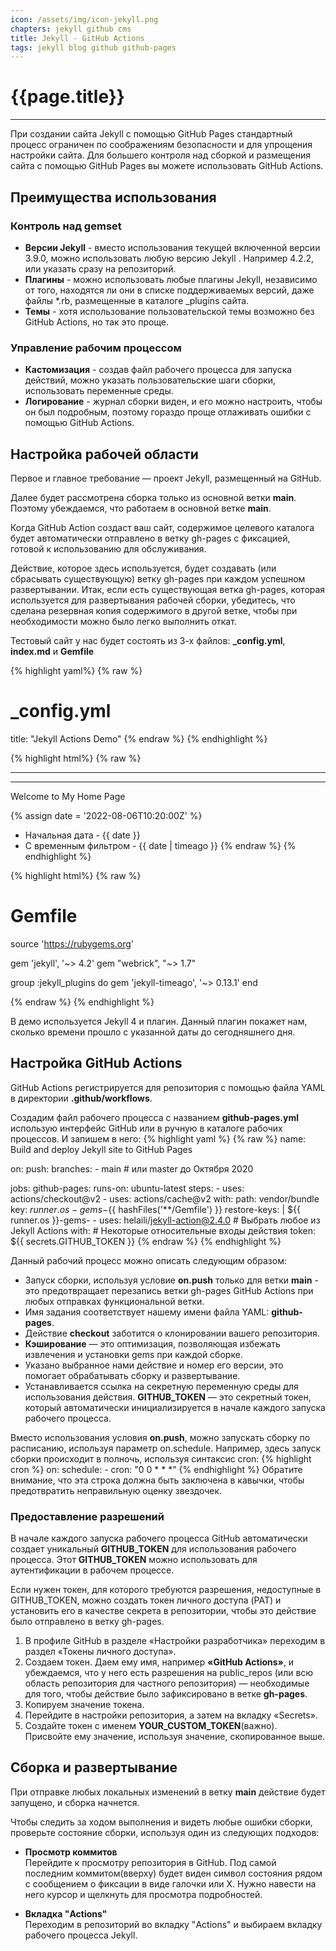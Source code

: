 ```yaml
---
icon: /assets/img/icon-jekyll.png
chapters: jekyll github cms
title: Jekyll - GitHub Actions
tags: jekyll blog github github-pages 
---
```

# {{page.title}}

---
При создании сайта Jekyll с помощью GitHub Pages стандартный процесс ограничен по соображениям безопасности и для упрощения настройки сайта. Для большего контроля над сборкой и размещения сайта с помощью GitHub Pages вы можете использовать GitHub Actions.

## Преимущества использования

### Контроль над gemset
- **Версии Jekyll** - вместо использования текущей включенной версии 3.9.0, можно использовать любую версию Jekyll . Например 4.2.2, или указать сразу на репозиторий.
- **Плагины** - можно использовать любые плагины Jekyll, независимо от того, находятся ли они в списке поддерживаемых версий, даже файлы *.rb, размещенные в каталоге _plugins сайта.
- **Темы** - хотя использование пользовательской темы возможно без GitHub Actions, но так это проще.

### Управление рабочим процессом
- **Кастомизация** - создав файл рабочего процесса для запуска действий, можно указать пользовательские шаги сборки, использовать переменные среды.
- **Логирование** - журнал сборки виден, и его можно настроить, чтобы он был подробным, поэтому гораздо проще отлаживать ошибки с помощью GitHub Actions.

## Настройка рабочей области

Первое и главное требование — проект Jekyll, размещенный на GitHub.

Далее будет рассмотрена сборка только из основной ветки **main**. Поэтому убеждаемся, что работаем в основной ветке **main**.

Когда GitHub Action создаст ваш сайт, содержимое целевого каталога будет автоматически отправлено в ветку gh-pages с фиксацией, готовой к использованию для обслуживания.

Действие, которое здесь используется, будет создавать (или сбрасывать существующую) ветку gh-pages при каждом успешном развертывании.
Итак, если есть существующая ветка gh-pages, которая используется для развертывания рабочей сборки, убедитесь, что сделана резервная копия содержимого в другой ветке, чтобы при необходимости можно было легко выполнить откат.

Тестовый сайт у нас будет состоять из 3-х файлов: **_сonfig.yml**, **index.md** и **Gemfile**

{% highlight yaml%}
{% raw %}
# _config.yml

title: "Jekyll Actions Demo"
{% endraw %}
{% endhighlight %}

{% highlight html%}
{% raw %}
<!-- index.md -->
---
---

Welcome to My Home Page

{% assign date = '2022-08-06T10:20:00Z' %}

- Начальная дата - {{ date }}
- С временным фильтром - {{ date | timeago }}
{% endraw %}
{% endhighlight %}

{% highlight html%}
{% raw %}
# Gemfile

source 'https://rubygems.org'

gem 'jekyll', '~> 4.2'
gem "webrick", "~> 1.7"

group :jekyll_plugins do
    gem 'jekyll-timeago', '~> 0.13.1'
end

{% endraw %}
{% endhighlight %}

В демо используется Jekyll 4 и плагин. Данный плагин покажет нам, сколько времени прошло с указанной даты до сегодняшнего дня.

## Настройка GitHub Actions

GitHub Actions регистрируется для репозитория с помощью файла YAML в директории **.github/workflows**.

Создадим файл рабочего процесса с названием **github-pages.yml** использую интерфейс GitHub или в ручную в каталоге рабочих процессов. И запишем в него:
{% highlight yaml %}
{% raw %}
name: Build and deploy Jekyll site to GitHub Pages

on:
    push:
        branches:
            - main # или master до Октября 2020

jobs:
    github-pages:
        runs-on: ubuntu-latest
        steps:
            - uses: actions/checkout@v2
            - uses: actions/cache@v2
                with:
                    path: vendor/bundle
                    key: ${{ runner.os }}-gems-${{ hashFiles('**/Gemfile') }}
                    restore-keys: |
                        ${{ runner.os }}-gems-
            - uses: helaili/jekyll-action@2.4.0    # Выбрать любое из Jekyll Actions
                with:                              # Некоторые относительные входы действия
                    token: ${{ secrets.GITHUB_TOKEN }}
{% endraw %}
{% endhighlight %}

Данный рабочий процесс можно описать следующим образом:

- Запуск сборки, используя условие **on.push** только для ветки **main** - это предотвращает перезапись ветки gh-pages GitHub Actions при любых отправках функциональной ветки.
- Имя задания соответствует нашему имени файла YAML: **github-pages**.
- Действие **checkout** заботится о клонировании вашего репозитория.
- **Кэширование** — это оптимизация, позволяющая избежать извлечения и установки gems при каждой сборке.
- Указано выбранное нами действие и номер его версии, это помогает обрабатывать сборку и развертывание.
- Устанавливается ссылка на секретную переменную среды для использования действия. **GITHUB_TOKEN** — это секретный токен, который автоматически инициализируется в начале каждого запуска рабочего процесса.

Вместо использования условия **on.push**, можно запускать сборку по расписанию, используя параметр on.schedule. Например, здесь запуск сборки происходит в полночь, используя синтаксис cron:
{% highlight cron %}
on:
    schedule:
        - cron: "0 0 * * *"
{% endhighlight %}
Обратите внимание, что эта строка должна быть заключена в кавычки, чтобы предотвратить неправильную оценку звездочек.

### Предоставление разрешений

В начале каждого запуска рабочего процесса GitHub автоматически создает уникальный **GITHUB_TOKEN** для использования рабочего процесса. Этот **GITHUB_TOKEN** можно использовать для аутентификации в рабочем процессе.

Если нужен токен, для которого требуются разрешения, недоступные в GITHUB_TOKEN, можно создать токен личного доступа (PAT) и установить его в качестве секрета в репозитории, чтобы это действие было отправлено в ветку gh-pages.

1. В профиле GitHub в разделе «Настройки разработчика» переходим в раздел «Токены личного доступа».
2. Создаем токен. Даем ему имя, например **«GitHub Actions»**, и убеждаемся, что у него есть        разрешения на public_repos (или всю область репозитория для частного репозитория) — необходимые для того, чтобы действие было зафиксировано в ветке **gh-pages**.
3. Копируем значение токена.
4. Перейдите в настройки репозитория, а затем на вкладку «Secrets».
5. Создайте токен с именем **YOUR_CUSTOM_TOKEN**(важно). Присвойте ему значение, используя значение, скопированное выше.

## Сборка и развертывание

При отправке любых локальных изменений в ветку **main** действие будет запущено, и сборка начнется.

Чтобы следить за ходом выполнения и видеть любые ошибки сборки, проверьте состояние сборки, используя один из следующих подходов:

- **Просмотр коммитов**  
    Перейдите к просмотру репозитория в GitHub. Под самой последним коммитом(вверху) будет виден символ состояния рядом с сообщением о фиксации в виде галочки или Х. Нужно навести на него курсор и щелкнуть для просмотра подробностей.

- **Вкладка "Actions"**  
    Переходим в репозиторий во вкладку "Actions" и выбираем вкладку рабочего процесса Jekyll.